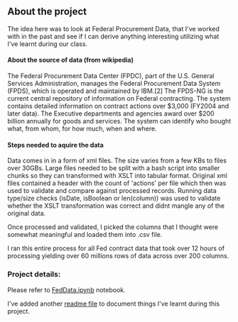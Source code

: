 ## About the project

The idea here was to look at Federal Procurement Data, that I've worked with in the past and see if I can derive anything interesting utilizing what I've learnt during our class.

#### About the source of data (from wikipedia)

The Federal Procurement Data Center (FPDC), part of the U.S. General Services Administration, manages the Federal Procurement Data System (FPDS), which is operated and maintained by IBM.[2] The FPDS-NG is the current central repository of information on Federal contracting. The system contains detailed information on contract actions over $3,000 (FY2004 and later data). The Executive departments and agencies award over $200 billion annually for goods and services. The system can identify who bought what, from whom, for how much, when and where.

#### Steps needed to aquire the data
Data comes in in a form of xml files. The size varies from a few KBs to files over 30GBs.
Large files needed to be split with a bash script into smaller chunks so they can transformed with XSLT into tabular format.
Original xml files contained a header with the count of 'actions' per file which then was used to validate and compare against processed records.
Running data type/size checks (isDate, isBoolean or len(column)) was used to validate whether the XSLT transformation was correct and didnt mangle any of the original data.

Once processed and validated, I picked the columns that I thought were somewhat meaningful and loaded them into .csv file.

I ran this entire process for all Fed contract data that took over 12 hours of processing yielding over 60 millions rows of data across over 200 columns.

### Project details:

Please refer to [FedData.ipynb](./FedData.ipynb) notebook.

I've added another [readme file](ThingsLearnt.md) to document things I've learnt during this project.
